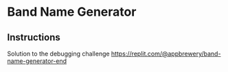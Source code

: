 # Band Name Generator
## Instructions

Solution to the debugging challenge
https://replit.com/@appbrewery/band-name-generator-end